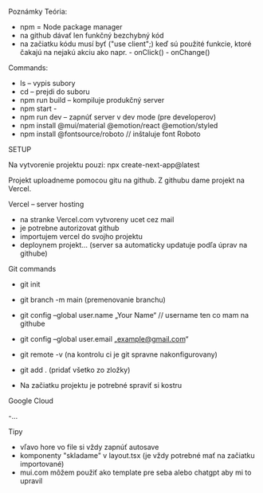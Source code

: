 Poznámky
Teória:
- npm = Node package manager
- na github dávať len funkčný bezchybný kód
- na začiatku kódu musí byť ("use client";) keď sú použité funkcie, ktoré čakajú na nejakú akciu ako napr.    - onClick()     - onChange()  

Commands: 
- ls – vypis subory
- cd – prejdi do suboru
- npm run build – kompiluje produkčný server 
- npm start - 
- npm run dev – zapnúť server v dev mode (pre developerov)
- npm install @mui/material @emotion/react @emotion/styled
- npm install @fontsource/roboto          // inštaluje font Roboto


SETUP

Na vytvorenie projektu pouzi:  npx create-next-app@latest

Projekt uploadneme pomocou gitu na github.
Z githubu dame projekt na Vercel.

Vercel – server hosting
- na stranke Vercel.com vytvoreny ucet cez mail
- je potrebne autorizovat github
- importujem vercel do svojho projektu
- deploynem projekt… (server sa automaticky updatuje podľa úprav na githube)

Git commands
- git init 
- git branch -m main         (premenovanie branchu)
- git config –global user.name „Your Name“         // username ten co mam na githube
- git config –global user.email „example@gmail.com“
- git remote -v       (na kontrolu ci je git spravne nakonfigurovany)
- git add .               (pridať všetko zo zložky)

- Na začiatku projektu je potrebné spraviť si kostru

Google Cloud

-...

Tipy
- vľavo hore vo file si vždy zapnúť autosave
- komponenty "skladame" v layout.tsx (je vždy potrebné mať na začiatku importované)
- mui.com môžem použiť ako template pre seba alebo chatgpt aby mi to upravil
